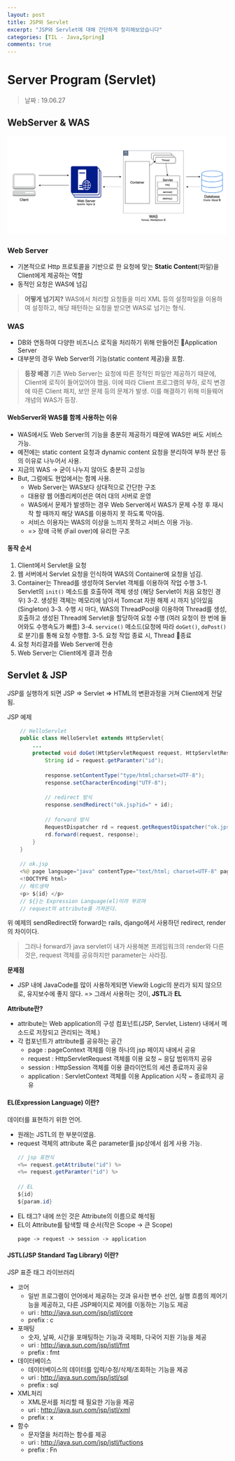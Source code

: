 ```yaml
---
layout: post
title: JSP와 Servlet
excerpt: "JSP와 Servlet에 대해 간단하게 정리해보았습니다"
categories: [TIL - Java,Spring]
comments: true
---
```

Server Program (Servlet)
=========

> 날짜 : 19.06.27

## WebServer & WAS

<center><img src="/img/webserver-was.png"></center>

### Web Server
- 기본적으로 Http 프로토콜을 기반으로 한 요청에 맞는 **Static Content**(파일)을 Client에게 제공하는 역할
- 동적인 요청은 WAS에 넘김
> **어떻게 넘기지?**
WAS에서 처리할 요청들을 미리 XML 등의 설정파일을 이용하여 설정하고, 해당 패턴하는 요청을 받으면 WAS로 넘기는 형식.

### WAS
- DB와 연동하여 다양한 비즈니스 로직을 처리하기 위해 만들어진 Application Server
- 대부분의 경우 Web Server의 기능(static content 제공)을 포함.
> **등장 배경**
기존 Web Server는 요청에 따른 정적인 파일만 제공하기 때문에, Client에 로직이 들어있어야 했음. 이에 따라 Client 프로그램의 부하, 로직 변경에 따른 Client 패치, 보안 문제 등의 문제가 발생. 이를 해결하기 위해 미들웨어 개념의 WAS가 등장.

#### WebServer와 WAS를 함께 사용하는 이유
- WAS에서도 Web Server의 기능을 충분히 제공하기 때문에 WAS만 써도 서비스 가능.
- 예전에는 static content 요청과 dynamic content 요청을 분리하여 부하 분산 등의 이유로 나누어서 사용.
- 지금의 WAS -> 굳이 나누지 않아도 충분히 고성능
- But, 그럼에도 현업에서는 함께 사용.
    - Web Server는 WAS보다 상대적으로 간단한 구조
    - 대용량 웹 어플리케이션은 여러 대의 서버로 운영
    - WAS에서 문제가 발생하는 경우 Web Server에서 WAS가 문제 수정 후 재시작 할 때까지 해당 WAS를 이용하지 못 하도록 막아둠.
    - 서비스 이용자는 WAS의 이상을 느끼지 못하고 서비스 이용 가능.
    - => 장애 극복 (Fail over)에 유리한 구조

#### 동작 순서
1. Client에서 Servlet을 요청
2. 웹 서버에서 Servlet 요청을 인식하여 WAS의 Container에 요청을 넘김.
3. Container는 Thread를 생성하여 Servlet 객체를 이용하여 작업 수행
    3-1. Servlet의 `init()` 메소드를 호출하여 객체 생성 (해당 Servlet이 처음 요청인 경우)
    3-2. 생성된 객체는 메모리에 남아서 Tomcat 자원 해제 시 까지 남아있음(Singleton)
    3-3. 수행 시 마다, WAS의 ThreadPool을 이용하여 Thread를 생성, 호출하고 생성된 Thread에 Servlet을 할당하여 요청 수행 (여러 요청이 한 번에 들어와도 수행속도가 빠름)
    3-4. `service()` 메소드(요청에 따라 `doGet()`, `doPost()`로 분기)를 통해 요청 수행함.
    3-5. 요청 작업 종료 시, Thread 종료
4. 요청 처리결과를 Web Server에 전송
5. Web Server는 Client에게 결과 전송
    

## Servlet & JSP

JSP를 실행하게 되면 JSP => Servlet => HTML의 변환과정을 거쳐 Client에게 전달됨.

JSP 예제
```java
    // HelloServlet
    public class HelloServlet extends HttpServlet{
        ...
        protected void doGet(HttpServletRequest request, HttpServletResponse response)...{
            String id = request.getParamter("id");

            response.setContentType("type/html;charset=UTF-8");
            response.setCharacterEncoding("UTF-8");

            // redirect 방식
            response.sendRedirect("ok.jsp?id=" + id);

            // forward 방식
            RequestDispatcher rd = request.getRequestDispatcher("ok.jps");
            rd.forward(request, response);
        }
    }

    // ok.jsp
    <%@ page language="java" contentType="text/html; charset=UTF-8" pageEncoding="UTF-8" %>
    <!DOCTYPE html>
    // 헤드생략
    <p> ${id} </p>
    // ${}는 Expression Language(el)이라 부르며
    // request의 attribute를 가져온다.
```

위 예제의 sendRedirect와 forward는 rails, django에서 사용하던 redirect, render의 차이이다.

> 그러나 forward가 java servlet이 내가 사용해본 프레임워크의 render와 다른 것은, request 객체를 공유하지만 parameter는 사라짐.


**문제점**
- JSP 내에 JavaCode를 많이 사용하게되면 View와 Logic의 분리가 되지 않으므로, 유지보수에 좋지 않다.
=> 그래서 사용하는 것이, **JSTL**과 **EL**



**Attribute란?**
- attribute는 Web application의 구성 컴포넌트(JSP, Servlet, Listenr) 내에서 메소드로 저장되고 관리되는 객체.)
- 각 컴포넌트가 attribute를 공유하는 공간
    - page : pageContext 객체를 이용
    하나의 jsp 페이지 내에서 공유
    - request : HttpServletRequest 객체를 이용
    요청 ~ 응답 범위까지 공유
    - session : HttpSession 객체를 이용
    클라이언트의 세션 종료까지 공유
    - application : ServletContext 객체를 이용
    Application 시작 ~ 종료까지 공유


#### EL(Expression Language) 이란?
데이터를 표현하기 위한 언어.
- 원래는 JSTL의 한 부분이였음.
- request 객체의 attribute 혹은 parameter를 jsp상에서 쉽게 사용 가능.
    ```java
    // jsp 표현식
    <%= request.getAttribute("id") %>
    <%= request.getParamter("id") %>

    // EL
    ${id}
    ${param.id}
    ```
- EL 태그? 내에 쓰인 것은 Attribute의 이름으로 해석됨
- EL이 Attribute를 탐색할 때 순서(작은 Scope -> 큰 Scope)
    ```
    page -> request -> session -> application
    ```

#### JSTL(JSP Standard Tag Library) 이란?
JSP 표준 태그 라이브러리
- 코어
    - 일반 프로그램이 언어에서 제공하는 것과 유사한 변수 선언, 실행 흐름의 제어기능을 제공하고, 다른 JSP페이지로 제어를 이동하는 기능도 제공
    - uri : http://java.sun.com/jsp/jstl/core
    - prefix : c
- 포매팅
    - 숫자, 날짜, 시간을 포매팅하는 기능과 국제화, 다국어 지원 기능을 제공
    - uri : http://java.sun.com/jsp/jstl/fmt
    - prefix : fmt
- 데이터베이스
    - 데이터베이스의 데이터를 입력/수정/삭제/조회하는 기능을 제공
    - uri : http://java.sun.com/jsp/jstl/sql
    - prefix : sql
- XML처리
    - XML문서를 처리할 때 필요한 기능을 제공
    - uri : http://java.sun.com/jsp/jstl/xml
    - prefix : x
- 함수
    - 문자열을 처리하는 함수를 제공
    - uri : http://java.sun.com/jsp/jstl/fuctions
    - prefix : Fn

